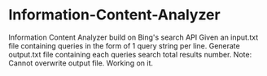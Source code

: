 # Information-Content-Analyzer
Information Content Analyzer build on Bing's search API
Given an input.txt file containing queries in the form of 1 query string per line.
Generate output.txt file containing each queries search total results number.
Note: Cannot overwrite output file. Working on it.
